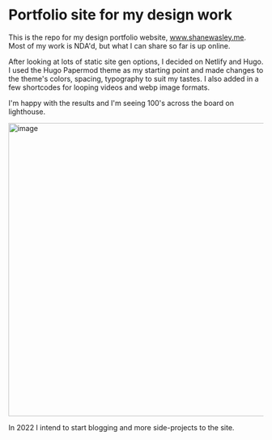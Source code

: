 # Portfolio site for my design work

This is the repo for my design portfolio website, www.shanewasley.me. Most of my work is NDA'd, but what I can share so far is up online. 

After looking at lots of static site gen options, I decided on Netlify and Hugo. I used the Hugo Papermod theme as my starting point and made changes to the theme's colors, spacing, typography to suit my tastes. I also added in a few shortcodes for looping videos and webp image formats.

I'm happy with the results and I'm seeing 100's across the board on lighthouse.

<img width="580" alt="image" src="https://user-images.githubusercontent.com/7918039/144310134-4bb7b6e4-f1f0-4d38-9add-cae4983ed1d4.png">

In 2022 I intend to start blogging and more side-projects to the site.
